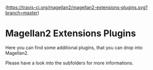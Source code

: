 (https://travis-ci.org/magellan2/magellan2-extensions-plugins.svg?branch=master)

# Magellan2 Extensions Plugins

Here you can find some additional plugins, that you can drop into Magellan2.

Please have a look into the subfolders for more informations.